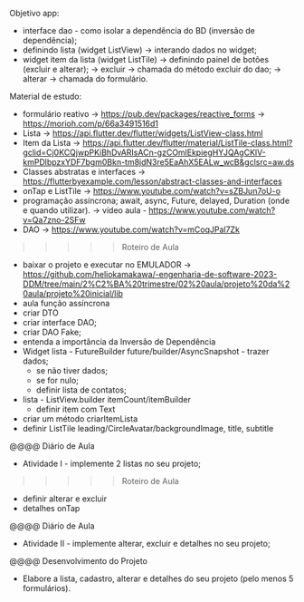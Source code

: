 Objetivo app:
- interface dao - como isolar a dependência do BD (inversão de dependência); 
- definindo lista (widget ListView)
    → interando dados no widget;
- widget item da lista (widget ListTile)
    → definindo painel de botões (excluir e alterar);
    → excluir → chamada do método excluir do dao;
    → alterar → chamada do formulário.

Material de estudo:
- formulário reativo 
    → https://pub.dev/packages/reactive_forms
    → https://morioh.com/p/66a3491516d1
- Lista → https://api.flutter.dev/flutter/widgets/ListView-class.html
- Item da Lista → https://api.flutter.dev/flutter/material/ListTile-class.html?gclid=Cj0KCQjwpPKiBhDvARIsACn-gzCOmlEkpiegHYJQAgCKlV-kmPDlbpzxYDF7bgm0Bkn-tm8jdN3re5EaAhX5EALw_wcB&gclsrc=aw.ds
- Classes abstratas e interfaces → https://flutterbyexample.com/lesson/abstract-classes-and-interfaces
- onTap e ListTile
    → https://www.youtube.com/watch?v=sZBJun7oU-o
- programação assíncrona; await, async, Future, delayed, Duration (onde e quando utilizar).
    → vídeo aula - https://www.youtube.com/watch?v=Qa7zno-2SFw
- DAO → https://www.youtube.com/watch?v=mCoqJPal7Zk

>>>>>Roteiro de Aula
- baixar o projeto e executar no EMULADOR 
    → https://github.com/heliokamakawa/-engenharia-de-software-2023-DDM/tree/main/2%C2%BA%20trimestre/02%20aula/projeto%20da%20aula/projeto%20inicial/lib
- aula função assíncrona
- criar DTO
- criar interface DAO; 
- criar DAO Fake;
- entenda a importância da Inversão de Dependência
- Widget lista - FutureBuilder future/builder/AsyncSnapshot - trazer dados;
    - se não tiver dados; 
    - se for nulo;
    - definir lista de contatos;
- lista - ListView.builder itemCount/itemBuilder
    - definir item com Text
- criar um método criarItemLista 
- definir ListTile leading/CircleAvatar/backgroundImage, title, subtitle

@@@@ Diário de Aula
 - Atividade I - implemente 2 listas no seu projeto; 

>>>>>Roteiro de Aula
- definir alterar e excluir 
- detalhes onTap

@@@@ Diário de Aula
 - Atividade II - implemente alterar, excluir e detalhes no seu projeto; 

@@@@ Desenvolvimento do Projeto
- Elabore a lista, cadastro, alterar e detalhes do seu projeto (pelo menos 5 formulários).


